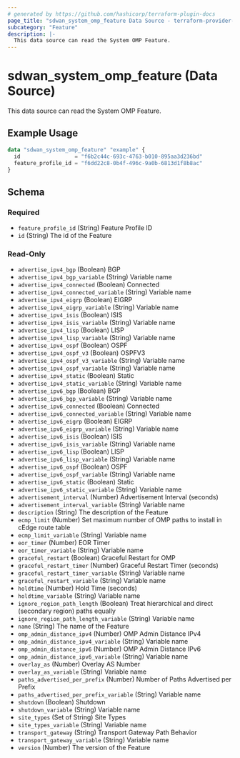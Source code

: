 ```yaml
---
# generated by https://github.com/hashicorp/terraform-plugin-docs
page_title: "sdwan_system_omp_feature Data Source - terraform-provider-sdwan"
subcategory: "Feature"
description: |-
  This data source can read the System OMP Feature.
---
```


# sdwan_system_omp_feature (Data Source)

This data source can read the System OMP Feature.

## Example Usage

```terraform
data "sdwan_system_omp_feature" "example" {
  id                 = "f6b2c44c-693c-4763-b010-895aa3d236bd"
  feature_profile_id = "f6dd22c8-0b4f-496c-9a0b-6813d1f8b8ac"
}
```

<!-- schema generated by tfplugindocs -->
## Schema

### Required

- `feature_profile_id` (String) Feature Profile ID
- `id` (String) The id of the Feature

### Read-Only

- `advertise_ipv4_bgp` (Boolean) BGP
- `advertise_ipv4_bgp_variable` (String) Variable name
- `advertise_ipv4_connected` (Boolean) Connected
- `advertise_ipv4_connected_variable` (String) Variable name
- `advertise_ipv4_eigrp` (Boolean) EIGRP
- `advertise_ipv4_eigrp_variable` (String) Variable name
- `advertise_ipv4_isis` (Boolean) ISIS
- `advertise_ipv4_isis_variable` (String) Variable name
- `advertise_ipv4_lisp` (Boolean) LISP
- `advertise_ipv4_lisp_variable` (String) Variable name
- `advertise_ipv4_ospf` (Boolean) OSPF
- `advertise_ipv4_ospf_v3` (Boolean) OSPFV3
- `advertise_ipv4_ospf_v3_variable` (String) Variable name
- `advertise_ipv4_ospf_variable` (String) Variable name
- `advertise_ipv4_static` (Boolean) Static
- `advertise_ipv4_static_variable` (String) Variable name
- `advertise_ipv6_bgp` (Boolean) BGP
- `advertise_ipv6_bgp_variable` (String) Variable name
- `advertise_ipv6_connected` (Boolean) Connected
- `advertise_ipv6_connected_variable` (String) Variable name
- `advertise_ipv6_eigrp` (Boolean) EIGRP
- `advertise_ipv6_eigrp_variable` (String) Variable name
- `advertise_ipv6_isis` (Boolean) ISIS
- `advertise_ipv6_isis_variable` (String) Variable name
- `advertise_ipv6_lisp` (Boolean) LISP
- `advertise_ipv6_lisp_variable` (String) Variable name
- `advertise_ipv6_ospf` (Boolean) OSPF
- `advertise_ipv6_ospf_variable` (String) Variable name
- `advertise_ipv6_static` (Boolean) Static
- `advertise_ipv6_static_variable` (String) Variable name
- `advertisement_interval` (Number) Advertisement Interval (seconds)
- `advertisement_interval_variable` (String) Variable name
- `description` (String) The description of the Feature
- `ecmp_limit` (Number) Set maximum number of OMP paths to install in cEdge route table
- `ecmp_limit_variable` (String) Variable name
- `eor_timer` (Number) EOR Timer
- `eor_timer_variable` (String) Variable name
- `graceful_restart` (Boolean) Graceful Restart for OMP
- `graceful_restart_timer` (Number) Graceful Restart Timer (seconds)
- `graceful_restart_timer_variable` (String) Variable name
- `graceful_restart_variable` (String) Variable name
- `holdtime` (Number) Hold Time (seconds)
- `holdtime_variable` (String) Variable name
- `ignore_region_path_length` (Boolean) Treat hierarchical and direct (secondary region) paths equally
- `ignore_region_path_length_variable` (String) Variable name
- `name` (String) The name of the Feature
- `omp_admin_distance_ipv4` (Number) OMP Admin Distance IPv4
- `omp_admin_distance_ipv4_variable` (String) Variable name
- `omp_admin_distance_ipv6` (Number) OMP Admin Distance IPv6
- `omp_admin_distance_ipv6_variable` (String) Variable name
- `overlay_as` (Number) Overlay AS Number
- `overlay_as_variable` (String) Variable name
- `paths_advertised_per_prefix` (Number) Number of Paths Advertised per Prefix
- `paths_advertised_per_prefix_variable` (String) Variable name
- `shutdown` (Boolean) Shutdown
- `shutdown_variable` (String) Variable name
- `site_types` (Set of String) Site Types
- `site_types_variable` (String) Variable name
- `transport_gateway` (String) Transport Gateway Path Behavior
- `transport_gateway_variable` (String) Variable name
- `version` (Number) The version of the Feature
